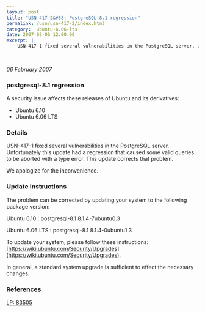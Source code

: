 ```yaml
---
layout: post
title: "USN-417-2&#58; PostgreSQL 8.1 regression"
permalink: /usn/usn-417-2/index.html
category:  ubuntu-6.06-lts
date: 2007-02-06 12:00:00
excerpt: |
    USN-417-1 fixed several vulnerabilities in the PostgreSQL server. Unfortunately this update had a regression that caused some valid queries to be aborted with a type error. This update corrects that problem.
    
--- 
```

 
 

*06 February 2007*

### postgresql-8.1 regression

A security issue affects these releases of Ubuntu and its derivatives:

* Ubuntu 6.10
* Ubuntu 6.06 LTS

### Details

USN-417-1 fixed several vulnerabilities in the PostgreSQL server. Unfortunately this update had a regression that caused some valid queries to be aborted with a type error. This update corrects that problem.

We apologize for the inconvenience.

### Update instructions

The problem can be corrected by updating your system to the following package version:

Ubuntu 6.10
 : postgresql-8.1 <span>8.1.4-7ubuntu0.3</span>

Ubuntu 6.06 LTS
 : postgresql-8.1 <span>8.1.4-0ubuntu1.3</span>

To update your system, please follow these instructions: [https://wiki.ubuntu.com/Security/Upgrades](https://wiki.ubuntu.com/Security/Upgrades).

In general, a standard system upgrade is sufficient to effect the necessary changes.

### References

 
 [LP: 83505](https://launchpad.net/bugs/83505)
 

